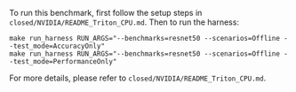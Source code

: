 To run this benchmark, first follow the setup steps in `closed/NVIDIA/README_Triton_CPU.md`. Then to run the harness:

```
make run_harness RUN_ARGS="--benchmarks=resnet50 --scenarios=Offline --test_mode=AccuracyOnly"
make run_harness RUN_ARGS="--benchmarks=resnet50 --scenarios=Offline --test_mode=PerformanceOnly"
```

For more details, please refer to `closed/NVIDIA/README_Triton_CPU.md`.